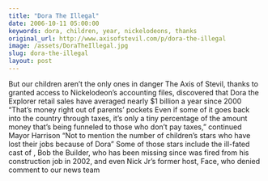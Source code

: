 ```yaml
---
title: "Dora The Illegal"
date: 2006-10-11 05:00:00
keywords: dora, children, year, nickelodeons, thanks
original_url: http://www.axisofstevil.com/p/dora-the-illegal
image: /assets/DoraTheIllegal.jpg
slug: dora-the-illegal
layout: post
---
```


But our children aren’t the only ones in danger  The Axis of Stevil, thanks to granted access to Nickelodeon’s accounting files, discovered that Dora the Explorer retail sales have averaged nearly $1 billion a year since 2000  “That’s money right out of parents’ pockets  Even if some of it goes back into the country through taxes, it’s only a tiny percentage of the amount money that’s being funneled to those who don’t pay taxes,” continued Mayor Harrison “Not to mention the number of children’s stars who have lost their jobs because of Dora”  Some of those stars include the ill-fated cast of , Bob the Builder, who has been missing since was fired from his construction job in 2002, and even Nick Jr’s former host, Face, who denied comment to our news team

